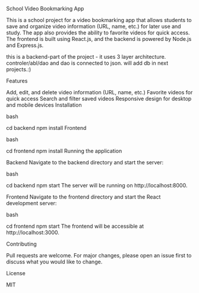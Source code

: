 School Video Bookmarking App

This is a school project for a video bookmarking app that allows students to save and organize video information (URL, name, etc.) for later use and study. The app also provides the ability to favorite videos for quick access. The frontend is built using React.js, and the backend is powered by Node.js and Express.js.

this is a backend-part of the project - it uses 3 layer architecture. controler/abl/dao and dao is connected to json. will add db in next projects.:)

Features

Add, edit, and delete video information (URL, name, etc.) Favorite videos for quick access Search and filter saved videos Responsive design for desktop and mobile devices Installation

bash

cd backend npm install Frontend

bash

cd frontend npm install Running the application

Backend Navigate to the backend directory and start the server:

bash

cd backend npm start The server will be running on http://localhost:8000.

Frontend Navigate to the frontend directory and start the React development server:

bash

cd frontend npm start The frontend will be accessible at http://localhost:3000.

Contributing

Pull requests are welcome. For major changes, please open an issue first to discuss what you would like to change.

License

MIT


